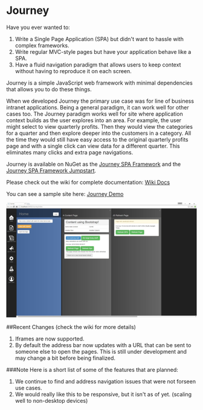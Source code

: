 # Journey
Have you ever wanted to:
   1. Write a Single Page Application (SPA) but didn't want to hassle with complex frameworks.
   2. Write regular MVC-style pages but have your application behave like a SPA.
   3. Have a fluid navigation paradigm that allows users to keep context without having to reproduce it on each screen.

Journey is a simple JavaScript web framework with minimal dependencies that allows you to do these things.

When we developed Journey the primary use case was for line of business intranet applications. Being a general paradigm, it can work well for other cases too. The Journey paradigm works well for site where application context builds as the user explores into an area. For example, the user might select to view quarterly profits. Then they would view the categories for a quarter and then explore deeper into the customers in a category. All the time they would still have easy access to the original quarterly profits page and with a single click can view data for a different quarter. This eliminates many clicks and extra page navigations.

Journey is available on NuGet as the [Journey SPA Framework](https://www.nuget.org/packages/Intellitect.Journey/) and the [Journey SPA Framework Jumpstart](https://www.nuget.org/packages/Intellitect.Journey.Jumpstart/). 

Please check out the wiki for complete documentation: [Wiki Docs](https://github.com/IntelliTect/journey/wiki/Home)

You can see a sample site here: [Journey Demo](http://journeydemo.azurewebsites.net/Journey)

![Journey Screenshot](JourneyScreenShot.jpg "Journey Screenshot")

##Recent Changes (check the wiki for more details)
   1. Iframes are now supported.
   2. By default the address bar now updates with a URL that can be sent to someone else to open the pages. This is still under development and may change a bit before being finalized.

###Note
Here is a short list of some of the features that are planned: 
   1. We continue to find and address navigation issues that were not forseen use cases.
   2. We would really like this to be responsive, but it isn't as of yet. (scaling well to non-desktop devices)
